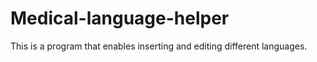 # Medical-language-helper
This is a program that enables inserting and editing different languages.
